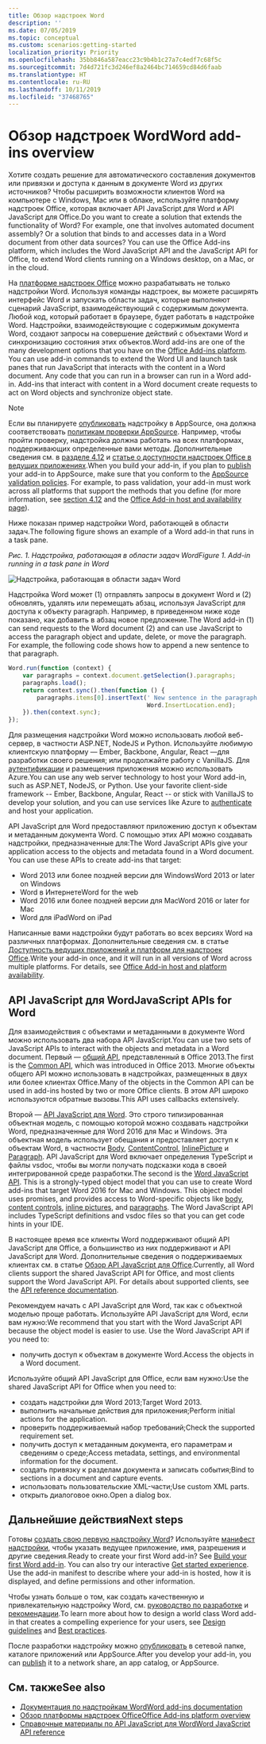 ```yaml
---
title: Обзор надстроек Word
description: ''
ms.date: 07/05/2019
ms.topic: conceptual
ms.custom: scenarios:getting-started
localization_priority: Priority
ms.openlocfilehash: 35bb846a587eacc23c9b4b1c27a7c4edf7c68f5c
ms.sourcegitcommit: 7d4d721fc3d246ef8a2464bc714659cd84d6faab
ms.translationtype: HT
ms.contentlocale: ru-RU
ms.lasthandoff: 10/11/2019
ms.locfileid: "37468765"
---
```

# <a name="word-add-ins-overview"></a><span data-ttu-id="ad58f-102">Обзор надстроек Word</span><span class="sxs-lookup"><span data-stu-id="ad58f-102">Word add-ins overview</span></span>

<span data-ttu-id="ad58f-p101">Хотите создать решение для автоматического составления документов или привязки и доступа к данным в документе Word из других источников? Чтобы расширить возможности клиентов Word на компьютере с Windows, Mac или в облаке, используйте платформу надстроек Office, которая включает API JavaScript для Word и API JavaScript для Office.</span><span class="sxs-lookup"><span data-stu-id="ad58f-p101">Do you want to create a solution that extends the functionality of Word? For example, one that involves automated document assembly? Or a solution that binds to and accesses data in a Word document from other data sources? You can use the Office Add-ins platform, which includes the Word JavaScript API and the JavaScript API for Office, to extend Word clients running on a Windows desktop, on a Mac, or in the cloud.</span></span>

<span data-ttu-id="ad58f-p102">На [платформе надстроек Office](../overview/office-add-ins.md) можно разрабатывать не только надстройки Word. Используя команды надстроек, вы можете расширять интерфейс Word и запускать области задач, которые выполняют сценарий JavaScript, взаимодействующий с содержимым документа. Любой код, который работает в браузере, будет работать в надстройке Word. Надстройки, взаимодействующие с содержимым документа Word, создают запросы на совершение действий с объектами Word и синхронизацию состояния этих объектов.</span><span class="sxs-lookup"><span data-stu-id="ad58f-p102">Word add-ins are one of the many development options that you have on the [Office Add-ins platform](../overview/office-add-ins.md). You can use add-in commands to extend the Word UI and launch task panes that run JavaScript that interacts with the content in a Word document. Any code that you can run in a browser can run in a Word add-in. Add-ins that interact with content in a Word document create requests to act on Word objects and synchronize object state.</span></span> 

> [!NOTE]
> <span data-ttu-id="ad58f-p103">Если вы планируете [опубликовать](../publish/publish.md) надстройку в AppSource, она должна соответствовать [политикам проверки AppSource](/office/dev/store/validation-policies). Например, чтобы пройти проверку, надстройка должна работать на всех платформах, поддерживающих определенные вами методы. Дополнительные сведения см. в [разделе 4.12](/office/dev/store/validation-policies#4-apps-and-add-ins-behave-predictably) и [статье о доступности надстроек Office в ведущих приложениях](../overview/office-add-in-availability.md).</span><span class="sxs-lookup"><span data-stu-id="ad58f-p103">When you build your add-in, if you plan to [publish](../publish/publish.md) your add-in to AppSource, make sure that you conform to the [AppSource validation policies](/office/dev/store/validation-policies). For example, to pass validation, your add-in must work across all platforms that support the methods that you define (for more information, see [section 4.12](/office/dev/store/validation-policies#4-apps-and-add-ins-behave-predictably) and the [Office Add-in host and availability page](../overview/office-add-in-availability.md)).</span></span>

<span data-ttu-id="ad58f-113">Ниже показан пример надстройки Word, работающей в области задач.</span><span class="sxs-lookup"><span data-stu-id="ad58f-113">The following figure shows an example of a Word add-in that runs in a task pane.</span></span>

<span data-ttu-id="ad58f-114">*Рис. 1. Надстройка, работающая в области задач Word*</span><span class="sxs-lookup"><span data-stu-id="ad58f-114">*Figure 1. Add-in running in a task pane in Word*</span></span>

![Надстройка, работающая в области задач Word](../images/word-add-in-show-host-client.png)

<span data-ttu-id="ad58f-p104">Надстройка Word может (1) отправлять запросы в документ Word и (2) обновлять, удалять или перемещать абзац, используя JavaScript для доступа к объекту paragraph. Например, в приведенном ниже коде показано, как добавить в абзац новое предложение.</span><span class="sxs-lookup"><span data-stu-id="ad58f-p104">The Word add-in (1) can send requests to the Word document (2) and can use JavaScript to access the paragraph object and update, delete, or move the paragraph. For example, the following code shows how to append a new sentence to that paragraph.</span></span>

```js
Word.run(function (context) {
    var paragraphs = context.document.getSelection().paragraphs;
    paragraphs.load();
    return context.sync().then(function () {
        paragraphs.items[0].insertText(' New sentence in the paragraph.',
                                       Word.InsertLocation.end);
    }).then(context.sync);
});

```

<span data-ttu-id="ad58f-p105">Для размещения надстройки Word можно использовать любой веб-сервер, в частности ASP.NET, NodeJS и Python. Используйте любимую клиентскую платформу — Ember, Backbone, Angular, React —для разработки своего решения; или продолжайте работу с VanillaJS. Для [аутентификации](../develop/use-the-oauth-authorization-framework-in-an-office-add-in.md) и размещения приложения можно использовать Azure.</span><span class="sxs-lookup"><span data-stu-id="ad58f-p105">You can use any web server technology to host your Word add-in, such as ASP.NET, NodeJS, or Python. Use your favorite client-side framework -- Ember, Backbone, Angular, React -- or stick with VanillaJS to develop your solution, and you can use services like Azure to [authenticate](../develop/use-the-oauth-authorization-framework-in-an-office-add-in.md) and host your application.</span></span>

<span data-ttu-id="ad58f-p106">API JavaScript для Word предоставляют приложению доступ к объектам и метаданным документа Word. С помощью этих API можно создавать надстройки, предназначенные для:</span><span class="sxs-lookup"><span data-stu-id="ad58f-p106">The Word JavaScript APIs give your application access to the objects and metadata found in a Word document. You can use these APIs to create add-ins that target:</span></span>

* <span data-ttu-id="ad58f-122">Word 2013 или более поздней версии для Windows</span><span class="sxs-lookup"><span data-stu-id="ad58f-122">Word 2013 or later on Windows</span></span>
* <span data-ttu-id="ad58f-123">Word в Интернете</span><span class="sxs-lookup"><span data-stu-id="ad58f-123">Word for the web</span></span>
* <span data-ttu-id="ad58f-124">Word 2016 или более поздней версии для Mac</span><span class="sxs-lookup"><span data-stu-id="ad58f-124">Word 2016 or later for Mac</span></span>
* <span data-ttu-id="ad58f-125">Word для iPad</span><span class="sxs-lookup"><span data-stu-id="ad58f-125">Word on iPad</span></span>

<span data-ttu-id="ad58f-p107">Написанные вами надстройки будут работать во всех версиях Word на различных платформах. Дополнительные сведения см. в статье [Доступность ведущих приложений и платформ для надстроек Office](../overview/office-add-in-availability.md).</span><span class="sxs-lookup"><span data-stu-id="ad58f-p107">Write your add-in once, and it will run in all versions of Word across multiple platforms. For details, see [Office Add-in host and platform availability](../overview/office-add-in-availability.md).</span></span>

## <a name="javascript-apis-for-word"></a><span data-ttu-id="ad58f-128">API JavaScript для Word</span><span class="sxs-lookup"><span data-stu-id="ad58f-128">JavaScript APIs for Word</span></span>

<span data-ttu-id="ad58f-129">Для взаимодействия с объектами и метаданными в документе Word можно использовать два набора API JavaScript.</span><span class="sxs-lookup"><span data-stu-id="ad58f-129">You can use two sets of JavaScript APIs to interact with the objects and metadata in a Word document.</span></span> <span data-ttu-id="ad58f-130">Первый — [общий API](/javascript/api/office), представленный в Office 2013.</span><span class="sxs-lookup"><span data-stu-id="ad58f-130">The first is the [Common API](/javascript/api/office), which was introduced in Office 2013.</span></span> <span data-ttu-id="ad58f-131">Многие объекты общего API можно использовать в надстройках, размещенных в двух или более клиентах Office.</span><span class="sxs-lookup"><span data-stu-id="ad58f-131">Many of the objects in the Common API can be used in add-ins hosted by two or more Office clients.</span></span> <span data-ttu-id="ad58f-132">В этом API широко используются обратные вызовы.</span><span class="sxs-lookup"><span data-stu-id="ad58f-132">This API uses callbacks extensively.</span></span>

<span data-ttu-id="ad58f-p109">Второй — [API JavaScript для Word](/javascript/api/word). Это строго типизированная объектная модель, с помощью которой можно создавать надстройки Word, предназначенные для Word 2016 для Mac и Windows. Эта объектная модель использует обещания и предоставляет доступ к объектам Word, в частности [Body](/javascript/api/word/word.body), [ContentControl](/javascript/api/word/word.contentcontrol), [InlinePicture](/javascript/api/word/word.inlinepicture) и [Paragraph](/javascript/api/word/word.paragraph). API JavaScript для Word включает определения TypeScript и файлы vsdoc, чтобы вы могли получать подсказки кода в своей интегрированной среде разработки.</span><span class="sxs-lookup"><span data-stu-id="ad58f-p109">The second is the [Word JavaScript API](/javascript/api/word). This is a strongly-typed object model that you can use to create Word add-ins that target Word 2016 for Mac and Windows. This object model uses promises, and provides access to Word-specific objects like [body](/javascript/api/word/word.body), [content controls](/javascript/api/word/word.contentcontrol), [inline pictures](/javascript/api/word/word.inlinepicture), and [paragraphs](/javascript/api/word/word.paragraph). The Word JavaScript API includes TypeScript definitions and vsdoc files so that you can get code hints in your IDE.</span></span>

<span data-ttu-id="ad58f-p110">В настоящее время все клиенты Word поддерживают общий API JavaScript для Office, а большинство из них поддерживают и API JavaScript для Word. Дополнительные сведения о поддерживаемых клиентах см. в статье [Обзор API JavaScript для Office](../reference/javascript-api-for-office.md).</span><span class="sxs-lookup"><span data-stu-id="ad58f-p110">Currently, all Word clients support the shared JavaScript API for Office, and most clients support the Word JavaScript API. For details about supported clients, see the [API reference documentation](../reference/javascript-api-for-office.md).</span></span>

<span data-ttu-id="ad58f-p111">Рекомендуем начать с API JavaScript для Word, так как с объектной моделью проще работать. Используйте API JavaScript для Word, если вам нужно:</span><span class="sxs-lookup"><span data-stu-id="ad58f-p111">We recommend that you start with the Word JavaScript API because the object model is easier to use. Use the Word JavaScript API if you need to:</span></span>

* <span data-ttu-id="ad58f-141">получить доступ к объектам в документе Word.</span><span class="sxs-lookup"><span data-stu-id="ad58f-141">Access the objects in a Word document.</span></span>

<span data-ttu-id="ad58f-142">Используйте общий API JavaScript для Office, если вам нужно:</span><span class="sxs-lookup"><span data-stu-id="ad58f-142">Use the shared JavaScript API for Office when you need to:</span></span>

* <span data-ttu-id="ad58f-143">создать надстройки для Word 2013;</span><span class="sxs-lookup"><span data-stu-id="ad58f-143">Target Word 2013.</span></span>
* <span data-ttu-id="ad58f-144">выполнить начальные действия для приложения;</span><span class="sxs-lookup"><span data-stu-id="ad58f-144">Perform initial actions for the application.</span></span>
* <span data-ttu-id="ad58f-145">проверить поддерживаемый набор требований;</span><span class="sxs-lookup"><span data-stu-id="ad58f-145">Check the supported requirement set.</span></span>
* <span data-ttu-id="ad58f-146">получить доступ к метаданным документа, его параметрам и сведениям о среде;</span><span class="sxs-lookup"><span data-stu-id="ad58f-146">Access metadata, settings, and environmental information for the document.</span></span>
* <span data-ttu-id="ad58f-147">создать привязку к разделам документа и записать события;</span><span class="sxs-lookup"><span data-stu-id="ad58f-147">Bind to sections in a document and capture events.</span></span>
* <span data-ttu-id="ad58f-148">использовать пользовательские XML-части;</span><span class="sxs-lookup"><span data-stu-id="ad58f-148">Use custom XML parts.</span></span>
* <span data-ttu-id="ad58f-149">открыть диалоговое окно.</span><span class="sxs-lookup"><span data-stu-id="ad58f-149">Open a dialog box.</span></span>

## <a name="next-steps"></a><span data-ttu-id="ad58f-150">Дальнейшие действия</span><span class="sxs-lookup"><span data-stu-id="ad58f-150">Next steps</span></span>

<span data-ttu-id="ad58f-p112">Готовы [создать свою первую надстройку Word](word-add-ins.md)? Используйте [манифест надстройки](../develop/add-in-manifests.md), чтобы указать ведущее приложение, имя, разрешения и другие сведения.</span><span class="sxs-lookup"><span data-stu-id="ad58f-p112">Ready to create your first Word add-in? See [Build your first Word add-in](word-add-ins.md). You can also try our interactive [Get started experience](../develop/add-in-manifests.md). Use the add-in manifest to describe where your add-in is hosted, how it is displayed, and define permissions and other information.</span></span>

<span data-ttu-id="ad58f-154">Чтобы узнать больше о том, как создать качественную и привлекательную надстройку Word, см. [руководство по разработке](../design/add-in-design.md) и [рекомендации](../concepts/add-in-development-best-practices.md).</span><span class="sxs-lookup"><span data-stu-id="ad58f-154">To learn more about how to design a world class Word add-in that creates a compelling experience for your users, see [Design guidelines](../design/add-in-design.md) and [Best practices](../concepts/add-in-development-best-practices.md).</span></span>

<span data-ttu-id="ad58f-155">После разработки надстройку можно [опубликовать](../publish/publish.md) в сетевой папке, каталоге приложений или AppSource.</span><span class="sxs-lookup"><span data-stu-id="ad58f-155">After you develop your add-in, you can [publish](../publish/publish.md) it to a network share, an app catalog, or AppSource.</span></span>

## <a name="see-also"></a><span data-ttu-id="ad58f-156">См. также</span><span class="sxs-lookup"><span data-stu-id="ad58f-156">See also</span></span>

* [<span data-ttu-id="ad58f-157">Документация по надстройкам Word</span><span class="sxs-lookup"><span data-stu-id="ad58f-157">Word add-ins documentation</span></span>](index.md)
* [<span data-ttu-id="ad58f-158">Обзор платформы надстроек Office</span><span class="sxs-lookup"><span data-stu-id="ad58f-158">Office Add-ins platform overview</span></span>](../overview/office-add-ins.md)
* [<span data-ttu-id="ad58f-159">Справочные материалы по API JavaScript для Word</span><span class="sxs-lookup"><span data-stu-id="ad58f-159">Word JavaScript API reference</span></span>](/office/dev/add-ins/reference/overview/word-add-ins-reference-overview)
